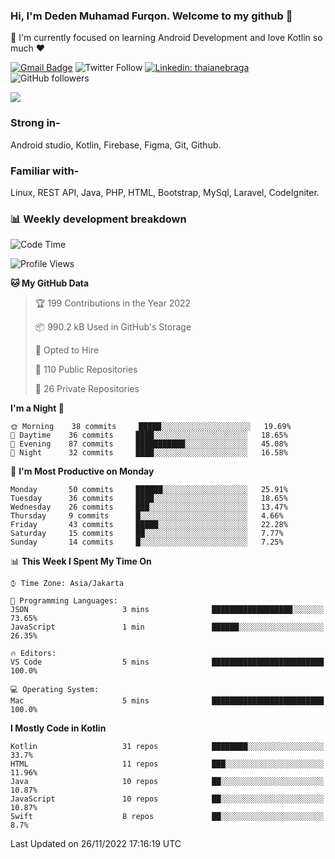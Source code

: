 ### Hi, I'm Deden Muhamad Furqon. Welcome to my github 👋

<!--
**furqoncreative/furqoncreative** is a ✨ _special_ ✨ repository because its `README.md` (this file) appears on your GitHub profile.

Here are some ideas to get you started:

- 🔭 I’m currently working on ...
- 👯 I’m looking to collaborate on ...
- 🤔 I’m looking for help with ...
- 💬 Ask me about ...
- 📫 How to reach me: ...
- 😄 Pronouns: ...
- ⚡ Fun fact: ...
-->

  🌱 I'm currently focused on learning Android Development and love Kotlin so much ❤ 

[![Gmail Badge](https://img.shields.io/badge/-furqoncreative24@gmail.com-c14438?style=flat-square&logo=Gmail&logoColor=white&link=mailto:furqoncreative24@gmail.com)](mailto:furqoncreative24@gmail.com)
![Twitter Follow](https://img.shields.io/twitter/follow/furqoncreative?label=Follow)
[![Linkedin: thaianebraga](https://img.shields.io/badge/-Deden_Muhamad_Furqon-blue?style=flat-square&logo=Linkedin&logoColor=white&link=https://www.linkedin.com/in/anmol-p-singh/)](https://www.linkedin.com/in/furqoncreative/)
![GitHub followers](https://img.shields.io/github/followers/furqoncreative?label=Follow&style=social)

<img src="https://github-readme-stats.sera5-dev.vercel.app/api?username=furqoncreative&hide=stars&show_icons=true&count_private=true&include_all_commits=true&title_color=#008080&icon_color=#008080&hide_border=true" width="">

### Strong in-

Android studio, Kotlin, Firebase, Figma, Git, Github.

### Familiar with-
Linux, REST API, Java, PHP, HTML, Bootstrap, MySql, Laravel, CodeIgniter.

### 📊 Weekly development breakdown

<!--START_SECTION:waka-->
![Code Time](http://img.shields.io/badge/Code%20Time-1%2C280%20hrs%2037%20mins-blue)

![Profile Views](http://img.shields.io/badge/Profile%20Views-0-blue)

**🐱 My GitHub Data** 

> 🏆 199 Contributions in the Year 2022
 > 
> 📦 990.2 kB Used in GitHub's Storage 
 > 
> 💼 Opted to Hire
 > 
> 📜 110 Public Repositories 
 > 
> 🔑 26 Private Repositories  
 > 
**I'm a Night 🦉** 

```text
🌞 Morning    38 commits     █████░░░░░░░░░░░░░░░░░░░░   19.69% 
🌆 Daytime    36 commits     ████░░░░░░░░░░░░░░░░░░░░░   18.65% 
🌃 Evening    87 commits     ███████████░░░░░░░░░░░░░░   45.08% 
🌙 Night      32 commits     ████░░░░░░░░░░░░░░░░░░░░░   16.58%

```
📅 **I'm Most Productive on Monday** 

```text
Monday       50 commits     ██████░░░░░░░░░░░░░░░░░░░   25.91% 
Tuesday      36 commits     ████░░░░░░░░░░░░░░░░░░░░░   18.65% 
Wednesday    26 commits     ███░░░░░░░░░░░░░░░░░░░░░░   13.47% 
Thursday     9 commits      █░░░░░░░░░░░░░░░░░░░░░░░░   4.66% 
Friday       43 commits     █████░░░░░░░░░░░░░░░░░░░░   22.28% 
Saturday     15 commits     ██░░░░░░░░░░░░░░░░░░░░░░░   7.77% 
Sunday       14 commits     █░░░░░░░░░░░░░░░░░░░░░░░░   7.25%

```


📊 **This Week I Spent My Time On** 

```text
⌚︎ Time Zone: Asia/Jakarta

💬 Programming Languages: 
JSON                     3 mins              ██████████████████░░░░░░░   73.65% 
JavaScript               1 min               ██████░░░░░░░░░░░░░░░░░░░   26.35%

🔥 Editors: 
VS Code                  5 mins              █████████████████████████   100.0%

💻 Operating System: 
Mac                      5 mins              █████████████████████████   100.0%

```

**I Mostly Code in Kotlin** 

```text
Kotlin                   31 repos            ████████░░░░░░░░░░░░░░░░░   33.7% 
HTML                     11 repos            ███░░░░░░░░░░░░░░░░░░░░░░   11.96% 
Java                     10 repos            ██░░░░░░░░░░░░░░░░░░░░░░░   10.87% 
JavaScript               10 repos            ██░░░░░░░░░░░░░░░░░░░░░░░   10.87% 
Swift                    8 repos             ██░░░░░░░░░░░░░░░░░░░░░░░   8.7%

```



 Last Updated on 26/11/2022 17:16:19 UTC
<!--END_SECTION:waka-->

